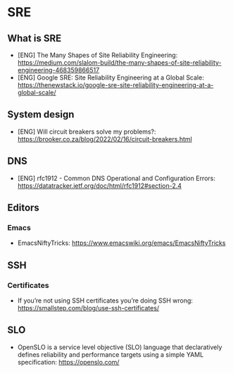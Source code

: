 # SRE
## What is SRE

* [ENG] The Many Shapes of Site Reliability Engineering: https://medium.com/slalom-build/the-many-shapes-of-site-reliability-engineering-468359866517
* [ENG] Google SRE: Site Reliability Engineering at a Global Scale: https://thenewstack.io/google-sre-site-reliability-engineering-at-a-global-scale/

## System design

* [ENG] Will circuit breakers solve my problems?: https://brooker.co.za/blog/2022/02/16/circuit-breakers.html

## DNS

* [ENG] rfc1912 - Common DNS Operational and Configuration Errors: https://datatracker.ietf.org/doc/html/rfc1912#section-2.4

## Editors
### Emacs

* EmacsNiftyTricks: https://www.emacswiki.org/emacs/EmacsNiftyTricks

## SSH
### Certificates

* If you’re not using SSH certificates you’re doing SSH wrong: https://smallstep.com/blog/use-ssh-certificates/

## SLO

* OpenSLO is a service level objective (SLO) language that declaratively defines reliability and performance targets using a simple YAML specification: https://openslo.com/
